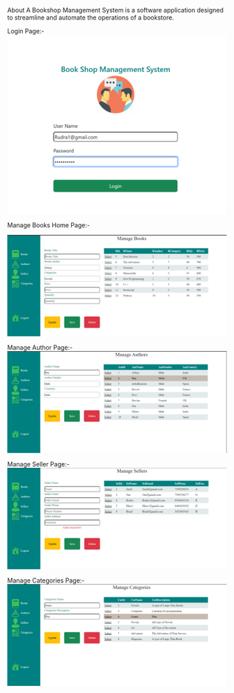 About
A Bookshop Management System is a software application designed to streamline and automate the operations of a bookstore.

Login Page:-
![image](https://github.com/AbhayMParmar/Book-Shop-Management-System/blob/master/Login%20Page.png?raw=true)

Manage Books Home Page:-

![image](https://github.com/AbhayMParmar/Book-Shop-Management-System/blob/master/Home%20Page%20of%20Books.png?raw=true)

Manage Author Page:-
![image](https://github.com/AbhayMParmar/Book-Shop-Management-System/blob/master/Author%20Page.png?raw=true)

Manage Seller Page:-
![image](https://github.com/AbhayMParmar/Book-Shop-Management-System/blob/master/SellerPage.png?raw=true)

Manage Categories Page:-
![image](https://github.com/AbhayMParmar/Book-Shop-Management-System/blob/master/Categories%20page.png?raw=true)
